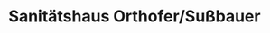 ---
title: "Sanitätshaus Orthofer/Sußbauer"
url: /garmisch-partenkirchen/sanitaetshaus-orthofer-sussbauer/
shop: Sanitätshaus
---